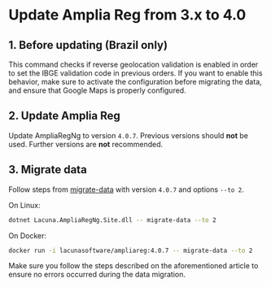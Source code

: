 ﻿# Update Amplia Reg from 3.x to 4.0

## 1. Before updating (Brazil only)

This command checks if reverse geolocation validation is enabled in order to set the IBGE validation code in previous orders. If you want to enable this behavior, make sure to activate the configuration before migrating the data, and ensure that Google Maps is properly configured.

## 2. Update Amplia Reg

Update AmpliaRegNg to version `4.0.7`. Previous versions should **not** be used. Further versions are **not** recommended.

## 3. Migrate data

Follow steps from [migrate-data](tool/migrate-data.md) with version `4.0.7` and options `--to 2`.

On Linux:

```sh
dotnet Lacuna.AmpliaRegNg.Site.dll -- migrate-data --to 2
```

On Docker:

```sh
docker run -i lacunasoftware/ampliareg:4.0.7 -- migrate-data --to 2
```

Make sure you follow the steps described on the aforementioned article to ensure no errors occurred during the data migration.
